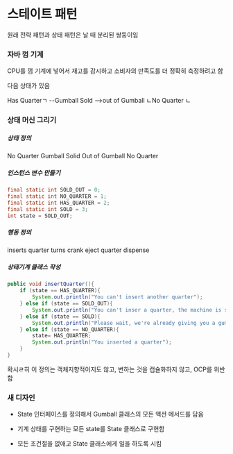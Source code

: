 # 스테이트 패턴

원래 전략 패턴과 상태 패턴은 날 때 분리된 쌍둥이임

### 자바 껌 기계

CPU를 껌 기계에 넣어서 재고를 감시하고 소비자의 만족도를 더 정확히 측정하려고 함

다음 상태가 있음

Has Quarterㄱ --Gumball Sold -->out of Gumball
ㄴNo Quarter    ㄴ

### 상태 머신 그리기

##### 상태 정의
No Quarter
Gumball Solid
Out of Gumball
No Quarter

##### 인스턴스 변수 만들기

```java
final static int SOLD_OUT = 0;
final static int NO_QUARTER = 1;
final static int HAS_QUARTER = 2;
final static int SOLD = 3;
int state = SOLD_OUT;
```

##### 행동 정의

inserts quarter
turns crank
eject quarter
dispense

##### 상태기계 클래스 작성

```java
public void insertQuarter(){
    if (state == HAS_QUARTER){
        System.out.println("You can't insert another quarter");
    } else if (state == SOLD_OUT){
        System.out.println("You can't inser a quarter, the machine is sold out");
    } else if (state == SOLD){
        System.out.println("Please wait, we're already giving you a gumball");
    } else if (state == NO_QUARTER){
        state= HAS_QUARTER;
        System.out.println("You inserted a quarter");
    }
}
```

확시ㄹ히 이 정의는 객체지향적이지도 않고, 변하는 것을 캡슐화하지 않고, OCP를 위반함

### 새 디자인

* State 인터페이스를 정의해서 Gumball 클래스의 모든 액션 메서드를 담음

* 기계 상태를 구현하는 모든 state를 State 클래스로 구현함

* 모든 조건절을 없애고 State 클래스에게 일을 하도록 시킴
